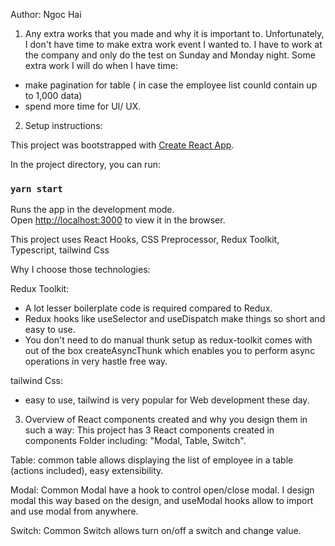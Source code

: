 Author: Ngoc Hai

1. Any extra works that you made and why it is important to.
   Unfortunately, I don't have time to make extra work event I wanted to. I have to work at the company and only do the test on Sunday and Monday night.
   Some extra work I will do when I have time:

- make pagination for table ( in case the employee list counld contain up to 1,000 data)
- spend more time for UI/ UX.

2. Setup instructions:

This project was bootstrapped with [Create React App](https://github.com/facebook/create-react-app).

In the project directory, you can run:

### `yarn start`

Runs the app in the development mode.\
Open [http://localhost:3000](http://localhost:3000) to view it in the browser.

This project uses React Hooks, CSS Preprocessor, Redux Toolkit, Typescript, tailwind Css

Why I choose those technologies:

Redux Toolkit:

- A lot lesser boilerplate code is required compared to Redux.
- Redux hooks like useSelector and useDispatch make things so short and easy to use.
- You don't need to do manual thunk setup as redux-toolkit comes with out of the box createAsyncThunk which enables you to perform async operations in very hastle free way.

tailwind Css:

- easy to use, tailwind is very popular for Web development these day.

3.  Overview of React components created and why you design them in such a way:
    This project has 3 React components created in components Folder including: "Modal, Table, Switch".

Table: common table allows displaying the list of employee in a table (actions included), easy extensibility.

Modal: Common Modal have a hook to control open/close modal. I design modal this way based on the design, and useModal hooks allow to import and use modal from anywhere.

Switch: Common Switch allows turn on/off a switch and change value.
